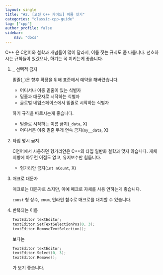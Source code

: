 ```yaml
---
layout: single
title: "#2. [고전 C++ 가이드] 이름 짓기"
categories: "classic-cpp-guide"
tag: ["cpp"]
author_profile: false
sidebar: 
    nav: "docs"
---
```


C++ 은 C언어와 철학과 개념들이 많이 달라서, 이름 짓는 규칙도 좀 다릅니다. 선호하시는 규칙들이 있겠으나, 하기는 꼭 지키는게 좋습니다.

1. `_` 선택적 금지
   
    밑줄(`_`)은 향후 확장을 위해 표준에서 예약을 해버렸습니다.
    
    * 어디서나 이중 밑줄이 있는 식별자
    * 밑줄과 대문자로 시작하는 식별자
    * 글로벌 네임스페이스에서 밑줄로 시작하는 식별자
    
    하기 규칙을 따르시는게 좋습니다.

    * 밑줄로 시작하는 이름 금지(`_data`, X)
    * 어디서든 이중 밑줄 두개 연속 금지(`my__data`, X)

2. 타입 명시 금지
    
    C언어에서 사용하던 헝가리안은 C++의 타입 일반화 철학과 맞지 않습니다. 개체 지향에 아무런 이점도 없고, 유지보수만 힘듭니다.

    * 헝가리안 금지(`int nCount`, X)

3. 매크로 대문자
   
    매크로는 대문자로 쓰지만, 아예 매크로 자체를 사용 안하는게 좋습니다.

    `const` 형 상수, `enum`, 인라인 함수로 매크로를 대치할 수 있습니다.

4. 반복되는 이름 

    ```cpp
    TextEditor textEditor;
    textEditor.SetTextSelectionPos(0, 3);
    textEditor.RemoveTextSelection();
    ```

    보다는

    ```cpp
    TextEditor textEditor;
    textEditor.Select(0, 3);
    textEditor.Remove();
    ```

    가 보기 좋습니다.
